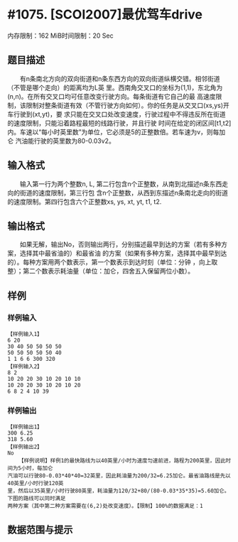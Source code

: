 # #1075. [SCOI2007]最优驾车drive

内存限制：162 MiB时间限制：20 Sec

## 题目描述

　　有n条南北方向的双向街道和n条东西方向的双向街道纵横交错。相邻街道（不管是哪个走向）的距离均为L英
里。西南角交叉口的坐标为(1,1)，东北角为(n,n)。在所有交叉口均可任意改变行驶方向。每条街道有它自己的最
高速度限制，该限制对整条街道有效（不管行驶方向如何）。你的任务是从交叉口(xs,ys)开车行驶到(xt,yt)，要
求只能在交叉口处改变速度，行驶过程中不得违反所在街道的速度限制，只能沿着路程最短的线路行驶，并且行驶
时间在给定的闭区间[t1,t2]内。车速以&ldquo;每小时英里数&rdquo;为单位，它必须是5的正整数倍。若车速为v，则每加仑
汽油能行驶的英里数为80-0.03v2。

## 输入格式

　　输入第一行为两个整数n, L, 第二行包含n个正整数，从南到北描述n条东西走向的街道的速度限制，第三行包
含n个正整数，从西到东描述n条南北走向的街道的速度限制。第四行包含六个正整数xs, ys, xt, yt, t1, t2.

## 输出格式

　　如果无解，输出No，否则输出两行，分别描述最早到达的方案（若有多种方案，选择其中最省油的）和最省油
的方案（如果有多种方案，选择其中最早到达的）。每种方案用两个数表示，第一个数表示到达时刻（单位：分钟
，向上取整）；第二个数表示耗油量（单位：加仑，四舍五入保留两位小数）。

## 样例

### 样例输入

    
    【样例输入1】
    6 20
    30 40 50 50 50 50
    50 50 50 50 50 40
    1 1 6 6 300 320
    【样例输入2】
    8 2
    10 20 20 30 10 20 10 10
    10 20 20 30 10 20 10 20
    6 8 2 4 10 39
    

### 样例输出

    
    【样例输出1】
    300 6.25
    318 5.60
    【样例输出2】
    No
     　　【样例说明】样例1的最快路线为以40英里/小时为速度匀速前进，路程为200英里，因此时间为5小时，每加仑
    汽油可以行驶80-0.03*40*40=32英里，因此耗油量为200/32=6.25加仑。最省油路线是先以40英里/小时行驶120英
    里，然后以35英里/小时行驶80英里，耗油量为120/32+80/(80-0.03*35*35)=5.60加仑。下图的路线可以同时满足
    两种方案（其中第二种方案需要在(6,2)处改变速度）。【限制】100%的数据满足：1
    

## 数据范围与提示

